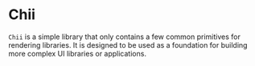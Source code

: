 # Chii

`Chii` is a simple library that only contains a few common primitives for rendering libraries. It is designed to be used as a foundation for building more complex UI libraries or applications.
